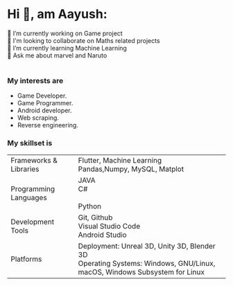# Hi 👋, am Aayush:
🔭 I’m currently working on Game project <br>🤝 I'm looking to collaborate on Maths related projects <br>🌱 I’m currently learning Machine Learning<br>💬 Ask me about marvel and Naruto <br><br>


### My interests are

- Game Developer.
- Game Programmer.
- Android developer.
- Web scraping.
- Reverse engineering.

### My skillset is

<table>
  <tr>
    <td>Frameworks & Libraries</td>
    <td>
      Flutter, Machine Learning
      <br>
     Pandas,Numpy, MySQL, Matplot
    </td>
  </tr>
  <tr>
    <td>Programming Languages</td>
    <td>
       JAVA
      <br>
      C#
      <br>
        <br>
      Python
    </td>
  </tr>
  <tr>
    <td>Development Tools</td>
    <td>
      Git, Github
      <br>
      Visual Studio Code
      <br>
      Android Studio
    </td>
  </tr>
  <tr>
    <td>Platforms</td>
    <td>
      Deployment:  Unreal 3D, Unity 3D, Blender 3D
      <br>
      Operating Systems: Windows, GNU/Linux, macOS, Windows Subsystem for Linux
    </td>
  </tr>
</table>





